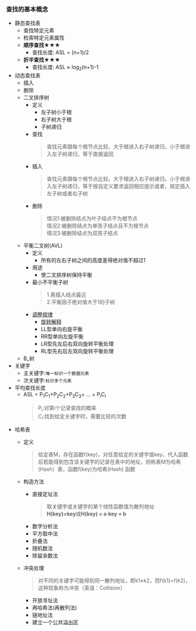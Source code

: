 ### 查找的基本概念
  + 静态查找表
    + 查找特定元素
    + 检索特定元素属性
    + **顺序查找**★★★
      + 查找长度: ASL = (n+1)/2
    + **折半查找**★★★
      + 查找长度: ASL ≈ log<sub>2</sub>(n+1)-1
  + 动态查找表
    + 插入
    + 删除
    + 二叉排序树
      + 定义
        + 左子树小于根
        + 右子树大于根
        + 子树递归
      + 查找
        > 查找元素跟每个根节点比较，大于根进入右子树递归，小于根进入左子树递归，等于直接返回
      + 插入
        > 查找元素跟每个根节点比较，大于根进入右子树递归，小于根进入左子树递归，等于按自定义要求返回相应提示或者，规定插入左子树或者右子树
      + 删除
        > 情况1:被删除结点为叶子结点不为根节点
          <br>情况2:被删除结点为单孩子结点且不为根节点
          <br>情况3:被删除结点为双孩子结点
    + 平衡二叉树(AVL)
      + 定义
        + 所有的左右子树之间的高度差得绝对值不超过1
      + 用途
        + 使二叉排序树保持平衡
      + 最小不平衡子树
        > 1.离插入结点最近<br>2.平衡因子绝对值大于1的子树
      + [调整规律](https://www.jianshu.com/p/08c121a386cf)
        + [旋转解释](https://www.cnblogs.com/wcd144140/p/5509474.html)
        + LL型单向右旋平衡
        + RR型单向左旋平衡
        + LR型先左后右双向旋转平衡处理
        + RL型先右后左双向旋转平衡处理
    + B_树
  + 关键字
    + 主关键字:`唯一标识一个数据元素`
    + 次关键字:`标识多个元素`
  + 平均查找长度
    + ASL = P<sub>1</sub>C<sub>1</sub>+P<sub>2</sub>C<sub>2</sub>+P<sub>3</sub>C<sub>3</sub>+ ... + P<sub>i</sub>C<sub>i</sub>
      > P<sub>i</sub>:对第i个记录查找的概率<br>
        C<sub>i</sub>:找到给定关键字时，需要比较的次数
  + 哈希表
    + 定义
      > 给定表M，存在函数f(key)，对任意给定的关键字值key，代入函数后若能得到包含该关键字的记录在表中的地址，则称表M为哈希(Hash）表，函数f(key)为哈希(Hash) 函数
    + 构造方法
      + 直接定址法
        > 取关键字或关键字的某个线性函数值为散列地址<br>**H(key)=key**或**H(key) = a·key + b**
      + 数字分析法
      + 平方取中法
      + 折叠法
      + 随机数法
      + 除留余数法
      
    + 冲突处理
      > 对不同的关键字可能得到同一散列地址，即k1≠k2，而f(k1)=f(k2)，这种现象称为冲突（英语：Collision）
      + 开放寻址法
      + 再哈希法(再散列法)
      + 链地址法
      + 建立一个公共溢出区
